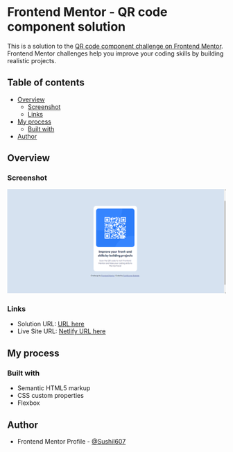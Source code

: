 # Frontend Mentor - QR code component solution

This is a solution to the [QR code component challenge on Frontend Mentor](https://www.frontendmentor.io/challenges/qr-code-component-iux_sIO_H). Frontend Mentor challenges help you improve your coding skills by building realistic projects.

## Table of contents

- [Overview](#overview)
  - [Screenshot](#screenshot)
  - [Links](#links)
- [My process](#my-process)
  - [Built with](#built-with)
- [Author](#author)

## Overview

### Screenshot

![](./images/qr-component.png)

### Links

- Solution URL: [URL here](https://github.com/Sushil607/QR-code-component-Main)
- Live Site URL: [Netlify URL here](https://qr-code-component-main-sdb.netlify.app/)

## My process

### Built with

- Semantic HTML5 markup
- CSS custom properties
- Flexbox

## Author

- Frontend Mentor Profile - [@Sushil607](https://www.frontendmentor.io/profile/Sushil607)
